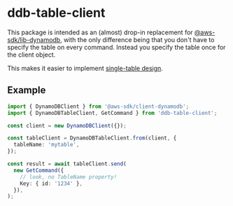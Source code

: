 # ddb-table-client

This package is intended as an (almost) drop-in replacement for [@aws-sdk/lib-dynamodb](https://npmjs.com/package/@aws-sdk/lib-dynamodb), with the only difference being that you don't have to specify the table on every command. Instead you specify the table once for the client object.

This makes it easier to implement [single-table design](https://www.alexdebrie.com/posts/dynamodb-single-table/).

## Example

```typescript
import { DynamoDBClient } from '@aws-sdk/client-dynamodb';
import { DynamoDBTableClient, GetCommand } from 'ddb-table-client';

const client = new DynamoDBClient({});

const tableClient = DynamoDBTableClient.from(client, {
  tableName: 'mytable',
});

const result = await tableClient.send(
  new GetCommand({
    // look, no TableName property!
    Key: { id: '1234' },
  }),
);
```
